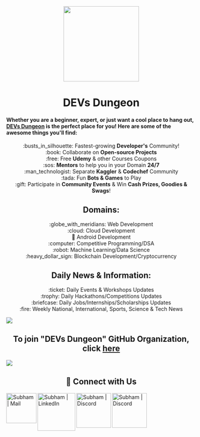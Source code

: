 

<div align=center>
    <img width="200px" src="https://github.com/Devs-Dungeon/.github/blob/main/profile/profile%20pic.jpg" />
</div>

<h1 align="center">DEVs Dungeon</h1>

#### Whether you are a beginner, expert, or just want a cool place to hang out, [DEVs Dungeon](https://github.com/Devs-Dungeon) is the perfect place for you! Here are some of the awesome things you'll find:
<p align = "center">
:busts_in_silhouette: Fastest-growing <b>Developer's</b> Community!  <br>
:book: Collaborate on <b>Open-source Projects</b>  <br>
:free: Free <b>Udemy</b> & other Courses Coupons  <br>
:sos: <b>Mentors</b> to help you in your Domain <b>24/7</b>  <br>
:man_technologist: Separate <b>Kaggler</b> & <b>Codechef</b> Community   <br>
:tada: Fun <b>Bots & Games</b> to Play  <br>
:gift: Participate in <b>Community Events</b> & Win <b>Cash Prizes, Goodies & Swags</b>!  <br>
</p>

<h2 align="center"> Domains: </h3>
<p align = "center">
:globe_with_meridians: Web Development  <br>
:cloud: Cloud Development  <br>
📱 Android Development  <br>
:computer: Competitive Programming/DSA  <br>
:robot: Machine Learning/Data Science  <br>
:heavy_dollar_sign:  Blockchain Development/Cryptocurrency  <br>
</p>

<h2 align="center"> Daily News & Information: </h3>
<p align = "center">
:ticket: Daily Events & Workshops Updates  <br>
:trophy: Daily Hackathons/Competitions Updates <br>
:briefcase: Daily Jobs/Internships/Scholarships Updates  <br>
:fire: Weekly National, International, Sports, Science & Tech News  <br>
</p>

![](https://user-images.githubusercontent.com/73097560/115834477-dbab4500-a447-11eb-908a-139a6edaec5c.gif)

<h2 align="center"> To join "DEVs Dungeon" GitHub Organization, click <a href="https://github.com/Devs-Dungeon/support/issues/new?assignees=&labels=invite+me+to+the+organisation&template=invitation.yml&title=Please+invite+me+to+the+GitHub+Community+Organization" >here</a> </h2>


![](https://user-images.githubusercontent.com/73097560/115834477-dbab4500-a447-11eb-908a-139a6edaec5c.gif)

<h2 align="center"> 🔗 Connect with Us </h2>

[<img align="left" alt="Subham | Mail" width="80px" src="https://img.shields.io/badge/-Gmail-000000?logo=gmail&Color=0A66C2&style=flat-square" />](mailto:devs.dungeon.community@gmail.com)
[<img align="left" alt="Subham | LinkedIn" width="100px" src="https://img.shields.io/badge/-LinkedIn-000000?logo=linkedin&Color=0A66C2&style=flat-square" />](https://www.linkedin.com/company/devs-dungeon/)
[<img align="left" alt="Subham | Discord" width="92px" src="https://img.shields.io/badge/-Twitter-000000?logo=twitter&Color=0A66C2&style=flat-square" />](https://twitter.com/devs_dungeon)
[<img align="left" alt="Subham | Discord" width="92px" src="https://img.shields.io/badge/-Discord-000000?logo=discord&Color=0A66C2&style=flat-square" />](https://discord.gg/ceMXzhfaka)



